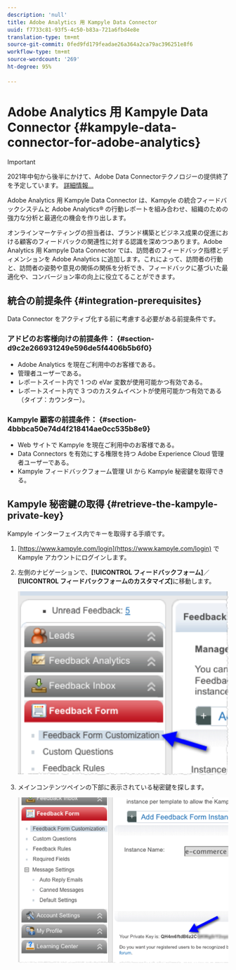 ```yaml
---
description: 'null'
title: Adobe Analytics 用 Kampyle Data Connector
uuid: f7733c81-93f5-4c50-b83a-721a6fbd4e8e
translation-type: tm+mt
source-git-commit: 0fed9fd179feadae26a364a2ca79ac396251e8f6
workflow-type: tm+mt
source-wordcount: '269'
ht-degree: 95%

---
```



# Adobe Analytics 用 Kampyle Data Connector {#kampyle-data-connector-for-adobe-analytics}

>[!IMPORTANT]
>
>2021年中旬から後半にかけて、Adobe Data Connectorテクノロジーの提供終了を予定しています。 [詳細情報...](/help/import/data-connectors/data-connectors-eol.md)

Adobe Analytics 用 Kampyle Data Connector は、Kampyle の統合フィードバックシステムと Adobe Analytics® の行動レポートを組み合わせ、組織のための強力な分析と最適化の機会を作り出します。

オンラインマーケティングの担当者は、ブランド構築とビジネス成果の促進における顧客のフィードバックの関連性に対する認識を深めつつあります。Adobe Analytics 用 Kampyle Data Connector では、訪問者のフィードバック指標とディメンションを Adobe Analytics に追加します。これによって、訪問者の行動と、訪問者の姿勢や意見の関係の関係を分析でき、フィードバックに基づいた最適化や、コンバージョン率の向上に役立てることができます。

## 統合の前提条件 {#integration-prerequisites}

Data Connector をアクティブ化する前に考慮する必要がある前提条件です。

### アドビのお客様向けの前提条件： {#section-d9c2e266931249e596de5f4406b5b6f0}

* Adobe Analytics を現在ご利用中のお客様である。
* 管理者ユーザーである。
* レポートスイート内で 1 つの eVar 変数が使用可能かつ有効である。
* レポートスイート内で 3 つのカスタムイベントが使用可能かつ有効である（タイプ：カウンター）。

### Kampyle 顧客の前提条件： {#section-4bbbca50e74d4f218414ae0cc535b8e9}

* Web サイトで Kampyle を現在ご利用中のお客様である。
* Data Connectors を有効にする権限を持つ Adobe Experience Cloud 管理者ユーザーである。
* Kampyle フィードバックフォーム管理 UI から Kampyle 秘密鍵を取得できる。

## Kampyle 秘密鍵の取得 {#retrieve-the-kampyle-private-key}

Kampyle インターフェイス内でキーを取得する手順です。

1. [https://www.kampyle.com/login](https://www.kampyle.com/login) で Kampyle アカウントにログインします。
1. 左側のナビゲーションで、**[!UICONTROL フィードバックフォーム]**／**[!UICONTROL フィードバックフォームのカスタマイズ]**&#x200B;に移動します。

   ![](assets/retrieve_key1.png)

1. メインコンテンツペインの下部に表示されている秘密鍵を探します。

   ![](assets/retrieve_key2.png)
